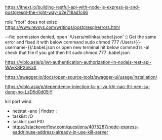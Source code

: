https://itnext.io/building-restful-api-with-node-js-express-js-and-postgresql-the-right-way-b2e718ad1c66

role "root" does not exist: https://www.revsys.com/writings/postgresql/errors.html

--fix: permission denied, open '/Users/milinka/.babel.json'
:) Get the same error and fixed it with below command
sudo chmod 777 /Users/{{-username-}}/.babel.json
or open new terminal hit below commnd
ls -al
check that file
if you got then hit
sudo chmod 777 .babel.json

https://viblo.asia/p/jwt-authentication-authorization-in-nodejs-rest-api-WAyK8PXnKxX

https://swagger.io/docs/open-source-tools/swagger-ui/usage/installation/

https://viblo.asia/p/dependency-injection-la-gi-va-khi-nao-thi-nen-su-dung-no-LzD5d0d05jY

kill port wind:
- netstat -ano | findstr :<PORT>
- tasklist /O
- taskkill /pid PID
- https://stackoverflow.com/questions/4075287/node-express-eaddrinuse-address-already-in-use-kill-server

